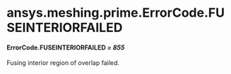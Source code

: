 <a id="ansys-meshing-prime-errorcode-fuseinteriorfailed"></a>

# ansys.meshing.prime.ErrorCode.FUSEINTERIORFAILED

<a id="ansys.meshing.prime.ErrorCode.FUSEINTERIORFAILED"></a>

#### ErrorCode.FUSEINTERIORFAILED *= 855*

Fusing interior region of overlap failed.

<!-- !! processed by numpydoc !! -->
